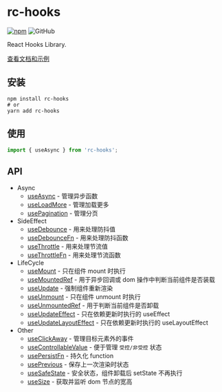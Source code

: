 # rc-hooks

[![npm][npm]][npm-url] ![GitHub](https://img.shields.io/github/license/doly-dev/rc-hooks.svg)

React Hooks Library.

[查看文档和示例][site]

## 安装

```shell
npm install rc-hooks
# or
yarn add rc-hooks
```

## 使用

```javascript
import { useAsync } from 'rc-hooks';
```

## API

- Async
  - [useAsync] - 管理异步函数
  - [useLoadMore] - 管理加载更多
  - [usePagination] - 管理分页
- SideEffect
  - [useDebounce] - 用来处理防抖值
  - [useDebounceFn] - 用来处理防抖函数
  - [useThrottle] - 用来处理节流值
  - [useThrottleFn] - 用来处理节流函数
- LifeCycle
  - [useMount] - 只在组件 mount 时执行
  - [useMountedRef] - 用于异步回调或 dom 操作中判断当前组件是否装载
  - [useUpdate] - 强制组件重新渲染
  - [useUnmount] - 只在组件 unmount 时执行
  - [useUnmountedRef] - 用于判断当前组件是否卸载
  - [useUpdateEffect] - 只在依赖更新时执行的 useEffect
  - [useUpdateLayoutEffect] - 只在依赖更新时执行的 useLayoutEffect
- Other
  - [useClickAway] - 管理目标元素外的事件
  - [useControllableValue] - 便于管理 `受控/非受控` 状态
  - [usePersistFn] - 持久化 function
  - [usePrevious] - 保存上一次渲染时状态
  - [useSafeState] - 安全状态，组件卸载后 setState 不再执行
  - [useSize] - 获取并监听 dom 节点的宽高

[site]: https://doly-dev.github.io/rc-hooks/latest/index.html
[useasync]: https://doly-dev.github.io/rc-hooks/latest/index.html#/async/use-async
[useloadmore]: https://doly-dev.github.io/rc-hooks/latest/index.html#/async/use-load-more
[usepagination]: https://doly-dev.github.io/rc-hooks/latest/index.html#/async/use-pagination
[usedebounce]: https://doly-dev.github.io/rc-hooks/latest/index.html#/side-effect/use-debounce
[usethrottle]: https://doly-dev.github.io/rc-hooks/latest/index.html#/side-effect/use-throttle
[usedebouncefn]: https://doly-dev.github.io/rc-hooks/latest/index.html#/side-effect/use-debounce-fn
[usethrottlefn]: https://doly-dev.github.io/rc-hooks/latest/index.html#/side-effect/use-throttle-fn
[usemount]: https://doly-dev.github.io/rc-hooks/latest/index.html#/life-cycle/use-mount
[usemountedref]: https://doly-dev.github.io/rc-hooks/latest/index.html#/life-cycle/use-mounted-ref
[useupdate]: https://doly-dev.github.io/rc-hooks/latest/index.html#/life-cycle/use-update
[useunmount]: https://doly-dev.github.io/rc-hooks/latest/index.html#/life-cycle/use-unmount
[useunmountedref]: https://doly-dev.github.io/rc-hooks/latest/index.html#/life-cycle/use-unmounted-ref
[useupdateeffect]: https://doly-dev.github.io/rc-hooks/latest/index.html#/life-cycle/use-update-effect
[useupdatelayouteffect]: https://doly-dev.github.io/rc-hooks/latest/index.html#/life-cycle/use-update-layout-effect
[useprevious]: https://doly-dev.github.io/rc-hooks/latest/index.html#/other/use-previous
[usepersistfn]: https://doly-dev.github.io/rc-hooks/latest/index.html#/other/use-persist-fn
[useclickaway]: https://doly-dev.github.io/rc-hooks/latest/index.html#/other/use-click-away
[usesize]: https://doly-dev.github.io/rc-hooks/latest/index.html#/other/use-size
[usesafestate]: https://doly-dev.github.io/rc-hooks/latest/index.html#/other/use-safe-state
[usecontrollablevalue]: https://doly-dev.github.io/rc-hooks/latest/index.html#/other/use-controllable-value
[npm]: https://img.shields.io/npm/v/rc-hooks.svg
[npm-url]: https://npmjs.com/package/rc-hooks
